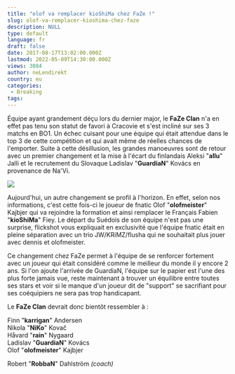 ```yaml
---
title: "olof va remplacer kioShiMa chez FaZe !"
slug: olof-va-remplacer-kioshima-chez-faze
description: NULL
type: default
language: fr
draft: false
date: 2017-08-17T13:02:00.000Z
lastmod: 2022-05-09T14:30:00.000Z
views: 3084
author: neLendirekt
country: eu
categories:
 - Breaking
tags:
---
```

Équipe ayant grandement déçu lors du dernier major, le **FaZe Clan** n'a en effet pas tenu son statut de favori à Cracovie et s'est incliné sur ses 3 matchs en BO1\. Un échec cuisant pour une équipe qui était attendue dans le top 3 de cette compétition et qui avait même de réelles chances de l'emporter. Suite à cette désillusion, les grandes manoeuvres sont de retour avec un premier changement et la mise à l'écart du finlandais Aleksi "**allu**" Jalli et le recrutement du Slovaque Ladislav "**GuardiaN**" Kovács en provenance de Na'Vi.

![](/storage/images/59959175e2e12_olofmeisterpng.png)

Aujourd'hui, un autre changement se profil à l'horizon. En effet, selon nos informations, c'est cette fois-ci le joueur de fnatic Olof "**olofmeister**" Kajbjer qui va rejoindre la formation et ainsi remplacer le Français Fabien "**kioShiMa**" Fiey. Le départ du Suédois de son équipe n'est pas une surprise, flickshot vous expliquait en exclusivité que l'équipe fnatic était en pleine séparation avec un trio JW/KRiMZ/flusha qui ne souhaitait plus jouer avec dennis et olofmeister.

Ce changement chez FaZe permet à l'équipe de se renforcer fortement avec un joueur qui était considéré comme le meilleur du monde il y encore 2 ans. Si l'on ajoute l'arrivée de GuardiaN, l'équipe sur le papier est l'une des plus forte jamais vue, reste maintenant à trouver un équilibre entre toutes ses stars et voir si le manque d'un joueur dit de "support" se sacrifiant pour ses coéquipiers ne sera pas trop handicapant.

Le **FaZe Clan** devrait donc bientôt ressembler à :

Finn "**karrigan**" Andersen  
Nikola "**NiKo**" Kovač  
Håvard "**rain**" Nygaard  
Ladislav "**GuardiaN**" Kovács  
Olof "**olofmeister**" Kajbjer

Robert "**RobbaN**" Dahlström _(coach)_
